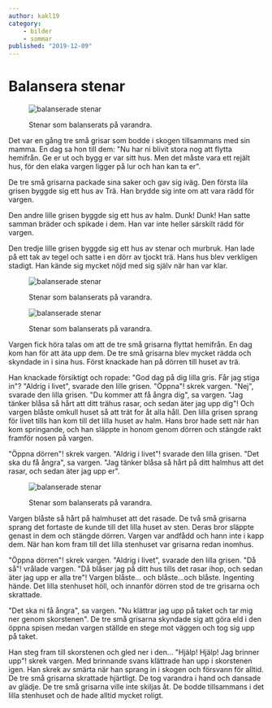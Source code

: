 ```yaml
---
author: kakl19
category:
    - bilder
    - sommar
published: "2019-12-09"
---
```

Balansera stenar
==================================
<figure class="figure left">
    <img src="image/balanserade_stenar.jpg?w=300&sharpen" alt="balanserade stenar">
    <figcaption>
        <p>Stenar som balanserats på varandra.</p>
    </figcaption>
</figure>


Det var en gång tre små grisar som bodde i skogen tillsammans med sin mamma. En dag sa hon till dem: "Nu har ni blivit stora nog att flytta hemifrån. Ge er ut och bygg er var sitt hus. Men det måste vara ett rejält hus, för den elaka vargen ligger på lur och han kan ta er".

De tre små grisarna packade sina saker och gav sig iväg. Den första lila grisen byggde sig ett hus av Trä. Han brydde sig inte om att vara rädd för vargen.

Den andre lille grisen byggde sig ett hus av halm. Dunk! Dunk! Han satte samman bräder och spikade i dem. Han var inte heller särskilt rädd för vargen.

Den tredje lille grisen byggde sig ett hus av stenar och murbruk. Han lade på ett tak av tegel och satte i en dörr av tjockt trä. Hans hus blev verkligen stadigt. Han kände sig mycket nöjd med sig själv när han var klar.

<!--more-->

<figure class="figure right">
    <img src="image/balanserade_stenar.jpg?area=25,0,30,0" alt="balanserade stenar">
    <figcaption>
        <p>Stenar som balanserats på varandra.</p>
    </figcaption>
</figure>

<figure class="figure right">
    <img src="image/balanserade_stenar.jpg?area=22,15,5,0&w=400&sharpen&f=grayscale" alt="balanserade stenar">
    <figcaption>
        <p>Stenar som balanserats på varandra.</p>
    </figcaption>
</figure>

Vargen fick höra talas om att de tre små grisarna flyttat hemifrån. En dag kom han för att äta upp dem. De tre små grisarna blev mycket rädda och skyndade in i sina hus. Först knackade han på dörren till huset av trä.

Han knackade försiktigt och ropade: "God dag på dig lilla gris. Får jag stiga in"? "Aldrig i livet", svarade den lille grisen. "Öppna"! skrek vargen. "Nej", svarade den lilla grisen. "Du kommer att få ångra dig", sa vargen. "Jag tänker blåsa så hårt att ditt trähus rasar, och sedan äter jag upp dig"! Och vargen blåste omkull huset så att trät for åt alla håll. Den lilla grisen sprang för livet tills han kom till det lilla huset av halm. Hans bror hade sett när han kom springande, och han släppte in honom genom dörren och stängde rakt framför nosen på vargen.

"Öppna dörren"! skrek vargen. "Aldrig i livet"! svarade den lilla grisen. "Det ska du få ångra", sa vargen. "Jag tänker blåsa så hårt på ditt halmhus att det rasar, och sedan äter jag upp er".

<figure class="figure left">
    <img src="image/balanserade_stenar.jpg?area=25,30,30,0&w=400&sharpen" alt="balanserade stenar">
    <figcaption>
        <p>Stenar som balanserats på varandra.</p>
    </figcaption>
</figure>

Vargen blåste så hårt på halmhuset att det rasade. De två små grisarna sprang det fortaste de kunde till det lilla huset av sten. Deras bror släppte genast in dem och stängde dörren.
Vargen var andfådd och hann inte i kapp dem. När han kom fram till det lilla stenhuset var grisarna redan inomhus.

"Öppna dörren"! skrek vargen. "Aldrig i livet", svarade den lilla grisen. "Då så"! vrålade vargen. "Då blåser jag på ditt hus tills det rasar ihop, och sedan äter jag upp er alla tre"! Vargen blåste... och blåste...och blåste. Ingenting hände. Det lilla stenhuset höll, och innanför dörren stod de tre grisarna och skrattade.

"Det ska ni få ångra", sa vargen. "Nu klättrar jag upp på taket och tar mig ner genom skorstenen". De tre små grisarna skyndade sig att göra eld i den öppna spisen medan vargen ställde en stege mot väggen och tog sig upp på taket.

Han steg fram till skorstenen och gled ner i den... "Hjälp! Hjälp! Jag brinner upp"! skrek vargen. Med brinnande svans klättrade han upp i skorstenen igen. Han skrek av smärta när han sprang in i skogen och försvann för alltid. De tre små grisarna skrattade hjärtligt. De tog varandra i hand och dansade av glädje. De tre små grisarna ville inte skiljas åt. De bodde tillsammans i det lilla stenhuset och de hade alltid mycket roligt.
